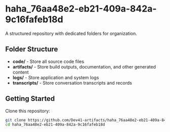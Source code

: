 # haha_76aa48e2-eb21-409a-842a-9c16fafeb18d
A structured repository with dedicated folders for organization.

## Folder Structure

- **code/** - Store all source code files
- **artifacts/** - Store build outputs, documentation, and other generated content
- **logs/** - Store application and system logs
- **transcripts/** - Store conversation transcripts and records

## Getting Started

Clone this repository:
```bash
git clone https://github.com/Dev41-artifacts/haha_76aa48e2-eb21-409a-842a-9c16fafeb18d
cd haha_76aa48e2-eb21-409a-842a-9c16fafeb18d
```
